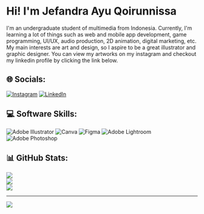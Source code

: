 # Hi! I'm Jefandra Ayu Qoirunnissa

I'm an undergraduate student of multimedia from Indonesia. Currently, I'm learning a lot of things such as web and mobile app development, game programming, UI/UX, audio production, 2D animation, digital marketing, etc. My main interests are art and design, so I aspire to be a great illustrator and graphic designer. You can view my artworks on my instagram and checkout my linkedin profile by clicking the link below.
  

## 🌐 Socials:
[![Instagram](https://img.shields.io/badge/Instagram-%23E4405F.svg?logo=Instagram&logoColor=white)](https://instagram.com/jjaquoiseart) [![LinkedIn](https://img.shields.io/badge/LinkedIn-%230077B5.svg?logo=linkedin&logoColor=white)](https://linkedin.com/in/JefandraAyuQoirunnissa) 

## 💻 Software Skills:
![Adobe Illustrator](https://img.shields.io/badge/adobeillustrator-%23FF9A00.svg?style=for-the-badge&logo=adobeillustrator&logoColor=white) ![Canva](https://img.shields.io/badge/Canva-%2300C4CC.svg?style=for-the-badge&logo=Canva&logoColor=white) 	![Figma](https://img.shields.io/badge/figma-%23F24E1E.svg?style=for-the-badge&logo=figma&logoColor=white) ![Adobe Lightroom](https://img.shields.io/badge/Adobe%20Lightroom-31A8FF.svg?style=for-the-badge&logo=Adobe%20Lightroom&logoColor=white) ![Adobe Photoshop](https://img.shields.io/badge/adobephotoshop-%2331A8FF.svg?style=for-the-badge&logo=adobephotoshop&logoColor=white)

## 📊 GitHub Stats:
![](https://github-readme-stats.vercel.app/api?username=Jefandraaq&theme=light&hide_border=false&include_all_commits=false&count_private=false)<br/>
![](https://github-readme-streak-stats.herokuapp.com/?user=Jefandraaq&theme=light&hide_border=false)<br/>
![](https://github-readme-stats.vercel.app/api/top-langs/?username=Jefandraaq&theme=light&hide_border=false&include_all_commits=false&count_private=false&layout=compact)

---
[![](https://visitcount.itsvg.in/api?id=Jefandraaq&icon=0&color=0)](https://visitcount.itsvg.in)

<!-- Proudly created with GPRM ( https://gprm.itsvg.in ) -->

